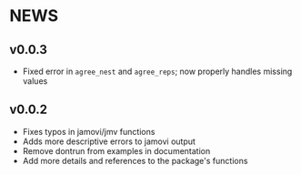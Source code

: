 # NEWS

## v0.0.3
- Fixed error in `agree_nest` and `agree_reps`; now properly handles missing values

## v0.0.2
- Fixes typos in jamovi/jmv functions
- Adds more descriptive errors to jamovi output
- Remove dontrun from examples in documentation
- Add more details and references to the package's functions

